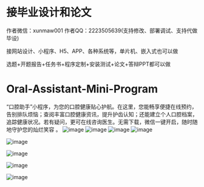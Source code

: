 # 接毕业设计和论文
作者微信：xunmaw001  作者QQ：2223505639(支持修改、部署调试、支持代做毕设)

接网站设计、小程序、H5、APP、各种系统等，单片机、嵌入式也可以做

选题+开题报告+任务书+程序定制+安装测试+论文+答辩PPT都可以做
# Oral-Assistant-Mini-Program
“口腔助手”小程序，为您的口腔健康贴心护航。在这里，您能畅享便捷在线预约，告别排队烦恼；查阅丰富口腔健康资讯，提升护齿认知；还能建立个人口腔档案，追踪健康状况。若有疑问，更可在线咨询医生。无需下载，微信一键开启，随时随地守护您的灿烂笑容 。 
![image](https://github.com/user-attachments/assets/65bcb97a-973e-419d-a207-79b17ba9c311)
![image](https://github.com/user-attachments/assets/858b1480-66d0-4ca4-b419-9a1d81cbc8bc)
![image](https://github.com/user-attachments/assets/c5a50c37-4b01-4a8b-aaf7-ad443cf92b61)
![image](https://github.com/user-attachments/assets/256c4ab7-44d1-4e3e-8039-89e163011b00)

![image](https://github.com/user-attachments/assets/5d1b2ce6-c833-46d9-abe6-a26101704410)

![image](https://github.com/user-attachments/assets/a71b99cd-4b44-40e2-93d5-790f815d9c24)

![image](https://github.com/user-attachments/assets/f08660ae-8fc3-4419-b3d2-1dc0c7d3cdb2)

![image](https://github.com/user-attachments/assets/0b2f1750-6576-43eb-a02e-3868b548aa8f)
